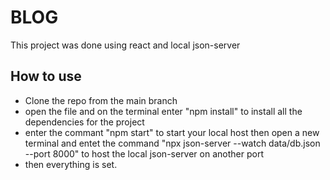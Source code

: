 # BLOG 
This project was done using react and local json-server

## How to use
- Clone the repo from the main branch
- open the file and on the terminal enter "npm install" to install all the dependencies for the project
- enter the commant "npm start" to start your local host then open a new terminal and entet the command "npx json-server --watch data/db.json --port 8000" to host the local json-server on another port
- then everything is set.
